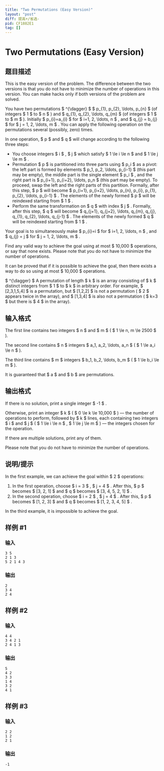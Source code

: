 ```yaml
---
title: "Two Permutations (Easy Version)"
layout: "post"
diff: 提高+/省选-
pid: CF1882E1
tag: []
---
```


# Two Permutations (Easy Version)

## 题目描述

This is the easy version of the problem. The difference between the two versions is that you do not have to minimize the number of operations in this version. You can make hacks only if both versions of the problem are solved.

You have two permutations $ ^{\dagger} $ $ p_{1}, p_{2}, \ldots, p_{n} $ (of integers $ 1 $ to $ n $ ) and $ q_{1}, q_{2}, \ldots, q_{m} $ (of integers $ 1 $ to $ m $ ). Initially $ p_{i}=a_{i} $ for $ i=1, 2, \ldots, n $ , and $ q_{j} = b_{j} $ for $ j = 1, 2, \ldots, m $ . You can apply the following operation on the permutations several (possibly, zero) times.

In one operation, $ p $ and $ q $ will change according to the following three steps:

- You choose integers $ i $ , $ j $ which satisfy $ 1 \le i \le n $ and $ 1 \le j \le m $ .
- Permutation $ p $ is partitioned into three parts using $ p_i $ as a pivot: the left part is formed by elements $ p_1, p_2, \ldots, p_{i-1} $ (this part may be empty), the middle part is the single element $ p_i $ , and the right part is $ p_{i+1}, p_{i+2}, \ldots, p_n $ (this part may be empty). To proceed, swap the left and the right parts of this partition. Formally, after this step, $ p $ will become $ p_{i+1}, p_{i+2}, \ldots, p_{n}, p_{i}, p_{1}, p_{2}, \ldots, p_{i-1} $ . The elements of the newly formed $ p $ will be reindexed starting from $ 1 $ .
- Perform the same transformation on $ q $ with index $ j $ . Formally, after this step, $ q $ will become $ q_{j+1}, q_{j+2}, \ldots, q_{m}, q_{j}, q_{1}, q_{2}, \ldots, q_{j-1} $ . The elements of the newly formed $ q $ will be reindexed starting from $ 1 $ .

Your goal is to simultaneously make $ p_{i}=i $ for $ i=1, 2, \ldots, n $ , and $ q_{j} = j $ for $ j = 1, 2, \ldots, m $ .

Find any valid way to achieve the goal using at most $ 10\,000 $ operations, or say that none exists. Please note that you do not have to minimize the number of operations.

It can be proved that if it is possible to achieve the goal, then there exists a way to do so using at most $ 10\,000 $ operations.

 $ ^{\dagger} $ A permutation of length $ k $ is an array consisting of $ k $ distinct integers from $ 1 $ to $ k $ in arbitrary order. For example, $ [2,3,1,5,4] $ is a permutation, but $ [1,2,2] $ is not a permutation ( $ 2 $ appears twice in the array), and $ [1,3,4] $ is also not a permutation ( $ k=3 $ but there is $ 4 $ in the array).

## 输入格式

The first line contains two integers $ n $ and $ m $ ( $ 1 \le n, m \le 2500 $ ).

The second line contains $ n $ integers $ a_1, a_2, \ldots, a_n $ ( $ 1 \le a_i \le n $ ).

The third line contains $ m $ integers $ b_1, b_2, \ldots, b_m $ ( $ 1 \le b_i \le m $ ).

It is guaranteed that $ a $ and $ b $ are permutations.

## 输出格式

If there is no solution, print a single integer $ -1 $ .

Otherwise, print an integer $ k $ ( $ 0 \le k \le 10\,000 $ ) — the number of operations to perform, followed by $ k $ lines, each containing two integers $ i $ and $ j $ ( $ 1 \le i \le n $ , $ 1 \le j \le m $ ) — the integers chosen for the operation.

If there are multiple solutions, print any of them.

Please note that you do not have to minimize the number of operations.

## 说明/提示

In the first example, we can achieve the goal within $ 2 $ operations:

1. In the first operation, choose $ i = 3 $ , $ j = 4 $ . After this, $ p $ becomes $ [3, 2, 1] $ and $ q $ becomes $ [3, 4, 5, 2, 1] $ .
2. In the second operation, choose $ i = 2 $ , $ j = 4 $ . After this, $ p $ becomes $ [1, 2, 3] $ and $ q $ becomes $ [1, 2, 3, 4, 5] $ .

In the third example, it is impossible to achieve the goal.

## 样例 #1

### 输入

```
3 5
2 1 3
5 2 1 4 3
```

### 输出

```
2
3 4
2 4
```

## 样例 #2

### 输入

```
4 4
3 4 2 1
2 4 1 3
```

### 输出

```
5
4 2
3 3
1 4
3 2
4 1
```

## 样例 #3

### 输入

```
2 2
1 2
2 1
```

### 输出

```
-1
```

